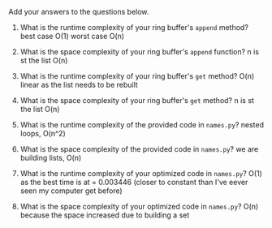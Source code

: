 Add your answers to the questions below.

1. What is the runtime complexity of your ring buffer's `append` method?
best case O(1) worst case O(n)

2. What is the space complexity of your ring buffer's `append` function?
n is st the list O(n)

3. What is the runtime complexity of your ring buffer's `get` method?
O(n) linear as the list needs to be rebuilt

4. What is the space complexity of your ring buffer's `get` method?
n is st the list O(n)


5. What is the runtime complexity of the provided code in `names.py`? 
nested  loops, O(n^2)

6. What is the space complexity of the provided code in `names.py`? 
 we are building lists, O(n)

7. What is the runtime complexity of your optimized code in `names.py`?
 O(1) as the best time is at = 0.003446 (closer to constant than I've eever seen my computer get before)

8. What is the space complexity of your optimized code in `names.py`?
O(n) because the space increased due to building a set
